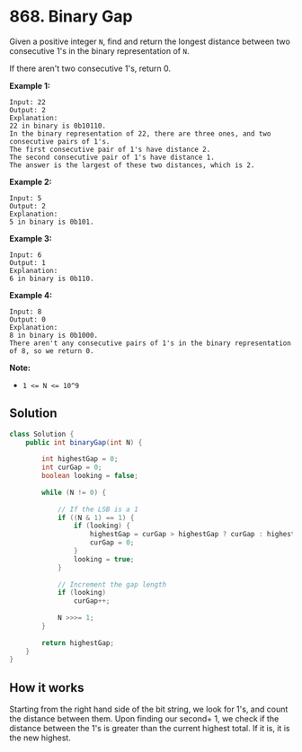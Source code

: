 # 868. Binary Gap

Given a positive integer `N`, find and return the longest distance between two consecutive 1's in the binary representation of `N`.

If there aren't two consecutive 1's, return 0.

 



**Example 1:**

```
Input: 22
Output: 2
Explanation: 
22 in binary is 0b10110.
In the binary representation of 22, there are three ones, and two consecutive pairs of 1's.
The first consecutive pair of 1's have distance 2.
The second consecutive pair of 1's have distance 1.
The answer is the largest of these two distances, which is 2.
```

**Example 2:**

```
Input: 5
Output: 2
Explanation: 
5 in binary is 0b101.
```

**Example 3:**

```
Input: 6
Output: 1
Explanation: 
6 in binary is 0b110.
```

**Example 4:**

```
Input: 8
Output: 0
Explanation: 
8 in binary is 0b1000.
There aren't any consecutive pairs of 1's in the binary representation of 8, so we return 0.
```

 

**Note:**

- `1 <= N <= 10^9`



## Solution

```java
class Solution {
    public int binaryGap(int N) {
        
        int highestGap = 0;
        int curGap = 0;
        boolean looking = false;
        
        while (N != 0) {
            
            // If the LSB is a 1
            if ((N & 1) == 1) {
                if (looking) {
                    highestGap = curGap > highestGap ? curGap : highestGap;
                    curGap = 0;
                }
                looking = true;
            }
            
            // Increment the gap length
            if (looking)
                curGap++;
            
            N >>>= 1;
        }
        
        return highestGap;
    }
}
```

## How it works

Starting from the right hand side of the bit string, we look for 1's, and count the distance between them. Upon finding our second+ 1, we check if the distance between the 1's is greater than the current highest total. If it is, it is the new highest.